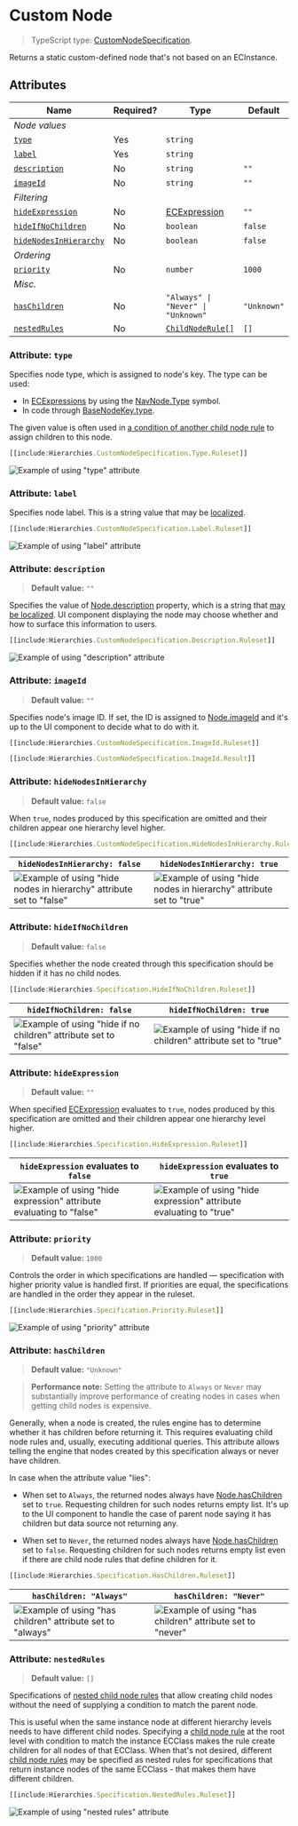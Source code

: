 # Custom Node

> TypeScript type: [CustomNodeSpecification]($presentation-common).

Returns a static custom-defined node that's not based on an ECInstance.

## Attributes

| Name                                                      | Required? | Type                                             | Default     |
| --------------------------------------------------------- | --------- | ------------------------------------------------ | ----------- |
| *Node values*                                             |
| [`type`](#attribute-type)                                 | Yes       | `string`                                         |             |
| [`label`](#attribute-label)                               | Yes       | `string`                                         |             |
| [`description`](#attribute-description)                   | No        | `string`                                         | `""`        |
| [`imageId`](#attribute-imageid)                           | No        | `string`                                         | `""`        |
| *Filtering*                                               |
| [`hideExpression`](#attribute-hideexpression)             | No        | [ECExpression](./ECExpressions.md#specification) | `""`        |
| [`hideIfNoChildren`](#attribute-hideifnochildren)         | No        | `boolean`                                        | `false`     |
| [`hideNodesInHierarchy`](#attribute-hidenodesinhierarchy) | No        | `boolean`                                        | `false`     |
| *Ordering*                                                |
| [`priority`](#attribute-priority)                         | No        | `number`                                         | `1000`      |
| *Misc.*                                                   |
| [`hasChildren`](#attribute-haschildren)                   | No        | `"Always" \| "Never" \| "Unknown"`               | `"Unknown"` |
| [`nestedRules`](#attribute-nestedrules)                   | No        | [`ChildNodeRule[]`](./ChildNodeRule.md)          | `[]`        |

### Attribute: `type`

Specifies node type, which is assigned to node's key. The type can be used:

- In [ECExpressions](../Advanced/ECExpressions.md) by using the [NavNode.Type](../Advanced/ECExpressions.md#navnode) symbol.
- In code through [BaseNodeKey.type]($presentation-common).

The given value is often used in [a condition of another child node rule](./ChildNodeRule.md#attribute-condition) to assign children to this node.

```ts
[[include:Hierarchies.CustomNodeSpecification.Type.Ruleset]]
```

![Example of using "type" attribute](./media/hierarchy-with-specification-type-attribute.png)

### Attribute: `label`

Specifies node label. This is a string value that may be [localized](../Advanced/Localization.md).

```ts
[[include:Hierarchies.CustomNodeSpecification.Label.Ruleset]]
```

![Example of using "label" attribute](./media/hierarchy-with-specification-label-attribute.png)

### Attribute: `description`

> **Default value:** `""`

Specifies the value of [Node.description]($presentation-common) property, which is a string that [may be localized](../Advanced/Localization.md). UI component displaying the node may choose whether and how to surface this information to users.

```ts
[[include:Hierarchies.CustomNodeSpecification.Description.Ruleset]]
```

![Example of using "description" attribute](./media/hierarchy-with-specification-description-attribute.png)

### Attribute: `imageId`

> **Default value:** `""`

Specifies node's image ID. If set, the ID is assigned to [Node.imageId]($presentation-common) and it's up to the UI component
to decide what to do with it.

```ts
[[include:Hierarchies.CustomNodeSpecification.ImageId.Ruleset]]
```

```ts
[[include:Hierarchies.CustomNodeSpecification.ImageId.Result]]
```

### Attribute: `hideNodesInHierarchy`

> **Default value:** `false`

When `true`, nodes produced by this specification are omitted and their children appear one hierarchy level higher.

```ts
[[include:Hierarchies.CustomNodeSpecification.HideNodesInHierarchy.Ruleset]]
```

| `hideNodesInHierarchy: false`                                                                                                                                   | `hideNodesInHierarchy: true`                                                                                                                                  |
| --------------------------------------------------------------------------------------------------------------------------------------------------------------- | ------------------------------------------------------------------------------------------------------------------------------------------------------------- |
| ![Example of using "hide nodes in hierarchy" attribute set to "false"](./media/hierarchy-with-customnodespecification-hidenodesinhierarchy-attribute-false.png) | ![Example of using "hide nodes in hierarchy" attribute set to "true"](./media/hierarchy-with-customnodespecification-hidenodesinhierarchy-attribute-true.png) |

### Attribute: `hideIfNoChildren`

> **Default value:** `false`

Specifies whether the node created through this specification should be hidden if it has no child nodes.

```ts
[[include:Hierarchies.Specification.HideIfNoChildren.Ruleset]]
```

| `hideIfNoChildren: false`                                                                                                                     | `hideIfNoChildren: true`                                                                                                                    |
| --------------------------------------------------------------------------------------------------------------------------------------------- | ------------------------------------------------------------------------------------------------------------------------------------------- |
| ![Example of using "hide if no children" attribute set to "false"](./media/hierarchy-with-specification-hideifnochildren-attribute-false.png) | ![Example of using "hide if no children" attribute set to "true"](./media/hierarchy-with-specification-hideifnochildren-attribute-true.png) |

### Attribute: `hideExpression`

> **Default value:** `""`

When specified [ECExpression](./ECExpressions.md#specification) evaluates to `true`, nodes produced by this specification are omitted and their children appear one hierarchy level higher.

```ts
[[include:Hierarchies.Specification.HideExpression.Ruleset]]
```

| `hideExpression` evaluates to `false`                                                                                                          | `hideExpression` evaluates to `true`                                                                                                         |
| ---------------------------------------------------------------------------------------------------------------------------------------------- | -------------------------------------------------------------------------------------------------------------------------------------------- |
| ![Example of using "hide expression" attribute evaluating to "false"](./media/hierarchy-with-specification-hideexpression-attribute-false.png) | ![Example of using "hide expression" attribute evaluating to "true"](./media/hierarchy-with-specification-hideexpression-attribute-true.png) |

### Attribute: `priority`

> **Default value:** `1000`

Controls the order in which specifications are handled — specification with higher priority value is handled first. If priorities are equal, the specifications are handled in the order they appear in the ruleset.

```ts
[[include:Hierarchies.Specification.Priority.Ruleset]]
```

![Example of using "priority" attribute](./media/hierarchy-with-specification-priority-attribute.png)

### Attribute: `hasChildren`

> **Default value:** `"Unknown"`

> **Performance note:** Setting the attribute to `Always` or `Never` may substantially improve performance of creating nodes in cases when
> getting child nodes is expensive.

Generally, when a node is created, the rules engine has to determine whether it has children before returning it. This requires
evaluating child node rules and, usually, executing additional queries. This attribute allows telling the engine that nodes created
by this specification always or never have children.

In case when the attribute value "lies":

- When set to `Always`, the returned nodes always have [Node.hasChildren]($presentation-common) set to `true`. Requesting children for such nodes returns
empty list. It's up to the UI component to handle the case of parent node saying it has children but data source not returning any.

- When set to `Never`, the returned nodes always have [Node.hasChildren]($presentation-common) set to `false`. Requesting children for such nodes returns empty
list even if there are child node rules that define children for it.

```ts
[[include:Hierarchies.Specification.HasChildren.Ruleset]]
```

| `hasChildren: "Always"`                                                                                                             | `hasChildren: "Never"`                                                                                                            |
| ----------------------------------------------------------------------------------------------------------------------------------- | --------------------------------------------------------------------------------------------------------------------------------- |
| ![Example of using "has children" attribute set to "always"](./media/hierarchy-with-specification-haschildren-attribute-always.png) | ![Example of using "has children" attribute set to "never"](./media/hierarchy-with-specification-haschildren-attribute-never.png) |

### Attribute: `nestedRules`

> **Default value:** `[]`

Specifications of [nested child node rules](./Terminology.md#nested-rule) that allow creating child nodes without the need of supplying a condition to
match the parent node.

This is useful when the same instance node at different hierarchy levels needs to have different child nodes. Specifying a [child node rule](./ChildNodeRule.md)
at the root level with condition to match the instance ECClass makes the rule create children for all nodes of that ECClass. When that's not desired, different
[child node rules](./ChildNodeRule.md) may be specified as nested rules for specifications that return instance nodes of the same ECClass - that makes them have
different children.

```ts
[[include:Hierarchies.Specification.NestedRules.Ruleset]]
```

![Example of using "nested rules" attribute](./media/hierarchy-with-specification-nestedrules-attribute.png)
